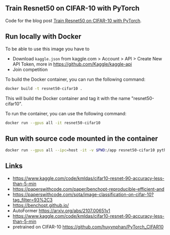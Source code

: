 ## Train Resnet50 on CIFAR-10 with PyTorch

Code for the blog post [Train Resnet50 on CIFAR-10 with PyTorch]().

## Run locally with Docker 

To be able to use this image you have to 
- Download `kaggle.json` from kaggle.com > Account > API > Create New API Token, more in https://github.com/Kaggle/kaggle-api
- Join competition 

To build the Docker container, you can run the following command:

```bash
docker build -t resnet50-cifar10 .
```

This will build the Docker container and tag it with the name "resnet50-cifar10".

To run the container, you can use the following command:

```bash
docker run --gpus all -it resnet50-cifar10
```

## Run with source code mounted in the container

```bash
docker run --gpus all --ipc=host -it -v $PWD:/app resnet50-cifar10 python /app/resnet50-cifar10.py
```


## Links
- https://www.kaggle.com/code/kmldas/cifar10-resnet-90-accuracy-less-than-5-min
- https://paperswithcode.com/paper/benchopt-reproducible-efficient-and
- https://paperswithcode.com/sota/image-classification-on-cifar-10?tag_filter=93%2C3
- https://benchopt.github.io/
- AutoFormer https://arxiv.org/abs/2107.00651v1
- https://www.kaggle.com/code/kmldas/cifar10-resnet-90-accuracy-less-than-5-min
- pretrained on CIFAR-10 https://github.com/huyvnphan/PyTorch_CIFAR10
